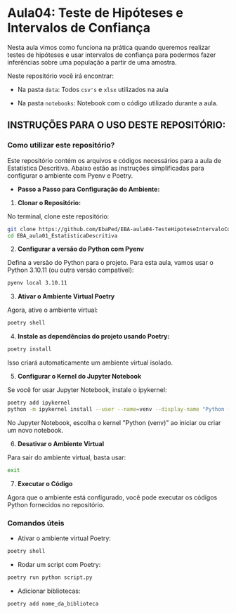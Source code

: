 # Aula04: Teste de Hipóteses e Intervalos de Confiança


Nesta aula vimos como funciona na prática quando queremos realizar testes de hipóteses e usar intervalos de confiança para podermos fazer inferências sobre uma população a partir de uma amostra.

Neste repositório você irá encontrar:

- Na pasta `data`: Todos `csv's` e `xlsx` utilizados na aula

- Na pasta `notebooks`: Notebook com o código utilizado durante a aula.


## INSTRUÇÕES PARA O USO DESTE REPOSITÓRIO:

### **Como utilizar este repositório?**

Este repositório contém os arquivos e códigos necessários para a aula de Estatística Descritiva. Abaixo estão as instruções simplificadas para configurar o ambiente com Pyenv e Poetry.

- **Passo a Passo para Configuração do Ambiente:**

1. **Clonar o Repositório:**

No terminal, clone este repositório:

```bash
git clone https://github.com/EbaPed/EBA-aula04-TesteHipoteseIntervaloConfianca.git
cd EBA_aula01_EstatisticaDescritiva
```

2. **Configurar a versão do Python com Pyenv**

Defina a versão do Python para o projeto. Para esta aula, vamos usar o Python 3.10.11 (ou outra versão compatível):

```bash
pyenv local 3.10.11
```

3. **Ativar o Ambiente Virtual Poetry**

Agora, ative o ambiente virtual:

```bash
poetry shell
```

4. **Instale as dependências do projeto usando Poetry:**

```bash
poetry install
```

Isso criará automaticamente um ambiente virtual isolado.


5. **Configurar o Kernel do Jupyter Notebook**

Se você for usar Jupyter Notebook, instale o ipykernel:

```bash
poetry add ipykernel
python -m ipykernel install --user --name=venv --display-name "Python (venv)
```

No Jupyter Notebook, escolha o kernel "Python (venv)" ao iniciar ou criar um novo notebook.


6. **Desativar o Ambiente Virtual**

Para sair do ambiente virtual, basta usar:

```bash
exit
```

7. **Executar o Código**

Agora que o ambiente está configurado, você pode executar os códigos Python fornecidos no repositório.

### **Comandos úteis**

- Ativar o ambiente virtual Poetry:

```bash
poetry shell
```

- Rodar um script com Poetry:

```bash
poetry run python script.py
```

- Adicionar bibliotecas:

 ```bash
poetry add nome_da_biblioteca
```

